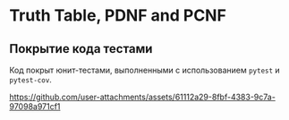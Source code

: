 # Truth Table, PDNF and PCNF

## Покрытие кода тестами

Код покрыт юнит-тестами, выполненными с использованием `pytest` и `pytest-cov`.

https://github.com/user-attachments/assets/61112a29-8fbf-4383-9c7a-97098a971cf1

